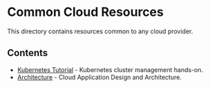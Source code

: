 # Common Cloud Resources

This directory contains resources common to any cloud provider.

## Contents

* [Kubernetes Tutorial](/Cloud/Kubernetes-Tutorial.md) - Kubernetes cluster management hands-on.
* [Architecture](/Cloud/Architecture.md) - Cloud Application Design and Architecture.

